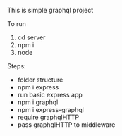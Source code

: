 This is simple graphql project

To run
1. cd server
2. npm i
3. node


Steps:
- folder structure
- npm i express
- run basic express app
- npm i graphql
- npm i express-graphql
- require graphqlHTTP
- pass graphqlHTTP to middleware